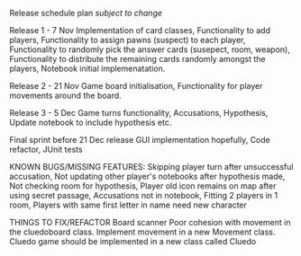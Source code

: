 Release schedule plan *subject to change* 

Release 1 - 7 Nov
Implementation of card classes,
Functionality to add players,
Functionality to assign pawns (suspect) to each player,
Functionality to randomly pick the answer cards (susepect, room, weapon),
Functionality to distribute the remaining cards randomly amongst the players,
Notebook initial implemenatation.

Release 2 - 21 Nov
Game board initialisation,
Functionality for player movements around the board.

Release 3 - 5 Dec
Game turns functionality,
Accusations, 
Hypothesis,
Update notebook to include hypothesis etc.

Final sprint before 21 Dec release
GUI implementation hopefully,
Code refactor,
JUnit tests


KNOWN BUGS/MISSING FEATURES:
Skipping player turn after unsuccessful accusation,
Not updating other player's notebooks after hypothesis made,
Not checking room for hypothesis,
Player old icon remains on map after using secret passage,
Accusations not in notebook,
Fitting 2 players in 1 room,
Players with same first letter in name need new character

THINGS TO FIX/REFACTOR
Board scanner
Poor cohesion with movement in the cluedoboard class. Implement movement in a new Movement class.
Cluedo game should be implemented in a new class called Cluedo


